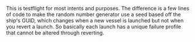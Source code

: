 This is testflight for most intents and purposes.
The difference is a few lines of code to make the random number generator use a seed based off the ship's GUID, which changes when a new vessel is launched but not when you revert a launch.
So basically each launch has a unique failure profile that cannot be altered through reverting.
